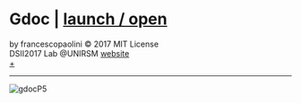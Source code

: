 # Gdoc | [launch / open](http://dsii-2017-unirsm.github.io/francescopaolini/flu)

by francescopaolini © 2017 MIT License  
DSII2017 Lab @UNIRSM [website](http://dsii-2017-unirsm.github.io)  
[+](http://www.assis.it/dati-istat-sui-decessi-da-influenza/)

----

![gdocP5](http://imgur.com/a/1BLjs)
